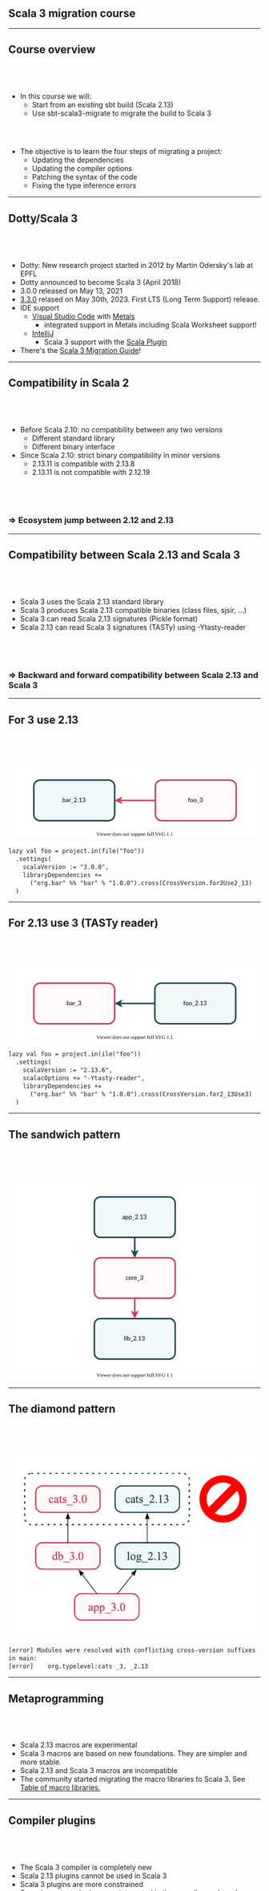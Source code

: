 <!-- .slide: data-background-color="#781010" data-background-image="images/bg-reveal.ps.png" -->

[//]: # (The following is a hack to move the slide H2 section down)
## &#173;
## &#173;
## &#173;
## Scala 3 migration course

---

## Course overview
## &#173;

* In this course we will:
    * Start from an existing sbt build (Scala 2.13)
    * Use sbt-scala3-migrate to migrate the build to Scala 3
### &#173;
* The objective is to learn the four steps of migrating a project:
    * Updating the dependencies
    * Updating the compiler options
    * Patching the syntax of the code
    * Fixing the type inference errors



---

## Dotty/Scala 3
## &#173;

* Dotty: New research project started in 2012 by Martin Odersky's lab at EPFL
* Dotty announced to become Scala 3 (April 2018)
* 3.0.0 released on May 13, 2021
* [3.3.0](https://github.com/lampepfl/dotty/releases/tag/3.3.0) relased on May 30th, 2023. First LTS (Long Term Support) release.
* IDE support
    * [Visual Studio Code](https://code.visualstudio.com) with [Metals](https://scalameta.org/metals/)
        * integrated support in Metals including Scala Worksheet support!
    * [IntelliJ](https://www.jetbrains.com/idea/)
        * Scala 3 support with the [Scala Plugin](https://lp.jetbrains.com/intellij-scala/)
* There's the [Scala 3 Migration Guide](https://docs.scala-lang.org/scala3/guides/migration/compatibility-intro.html)!

---
## Compatibility in Scala 2
## &#173;

- Before Scala 2.10: no compatibility between any two versions
  - Different standard library
  - Different binary interface
- Since Scala 2.10: strict binary compatibility in minor versions
  - 2.13.11 is compatible with 2.13.8
  - 2.13.11 is not compatible with 2.12.19
  
## &#173;
### => Ecosystem jump between 2.12 and 2.13

---

## Compatibility between Scala 2.13 and Scala 3
## &#173;

* Scala 3 uses the Scala 2.13 standard library
* Scala 3 produces Scala 2.13 compatible binaries (class files, sjsir, ...)
* Scala 3 can read Scala 2.13 signatures (Pickle format)
* Scala 2.13 can read Scala 3 signatures (TASTy) using -Ytasty-reader

## &#173;

### => Backward and forward compatibility between Scala 2.13 and Scala 3

---

## For 3 use 2.13
## &#173;

![](images/compatibility-3-to-213.svg)

```
lazy val foo = project.in(file("foo"))
  .settings(
    scalaVersion := "3.0.0",
    libraryDependencies +=
      ("org.bar" %% "bar" % "1.0.0").cross(CrossVersion.for3Use2_13)
  )
```

---

## For 2.13 use 3 (TASTy reader)
## &#173;

![](images/compatibility-213-to-3.svg)

```
lazy val foo = project.in(ile("foo"))
  .settings(
    scalaVersion := "2.13.6",
    scalacOptions += "-Ytasty-reader",
    libraryDependencies += 
      ("org.bar" %% "bar" % "1.0.0").cross(CrossVersion.for2_13Use3)
  )
```

---

## The sandwich pattern
## &#173;

![](images/compatibility-sandwich.svg)

---

## The diamond pattern
## &#173;

<img src="images/compatibility-diamond.png" width="500"/>

```
[error] Modules were resolved with conflicting cross-version suffixes in main:
[error]    org.typelevel:cats _3, _2.13
```

---

## Metaprogramming
## &#173;

- Scala 2.13 macros are experimental
- Scala 3 macros are based on new foundations.
They are simpler and more stable.
- Scala 2.13 and Scala 3 macros are incompatible
- The community started migrating the macro libraries to Scala 3.
See [Table of macro libraries.](https://scalacenter.github.io/scala-3-migration-guide/docs/macros/macro-libraries.html)

---

## Compiler plugins
## &#173;

- The Scala 3 compiler is completely new
- Scala 2.13 plugins cannot be used in Scala 3
- Scala 3 plugins are more constrained
- Some important plugins were integrated in the compiler, and can be activated with an option:
  - `-Ykind-projector`
  - `-scalajs`
  - `-semanticdb`

---
## Compiler Options (`scalacOptions`)
## &#173;

- Most options are available
- Some are renamed
- Some are dropped
- Some of the most used Scala 2 options are ported to Scala 3. For example, we ported `-Wunused` to Scala 3.3.0.
- See [table of compiler options](https://docs.scala-lang.org/scala3/guides/migration/options-lookup.html).

---
## Syntactic changes

![](images/incompat-syntax.png)

---

## Dropped features

![](images/incompat-dropped-features.png)
---

## Contextual abstractions (Implicits)

![](images/incompat-context-abstractions.png)

---

## Other changed features

![](images/incompat-changed-features.png)

---

## Type checker and type inference

![](images/incompat-types.png)

---

## sbt-scala3-migrate

- It's an sbt plugin

![](images/sbt-scala3-migrate-install.png)

- It can assist you during the migration to Scala 3 of your build

![](images/sbt-scala3-migrate-welcome.png)

---

## Scala 3 migration course

![](images/scalacenter-scala3-migration-course.png)

---

## Scala 3 migration course
## &#173;

```
$ cmtc install -f -s scalacenter/scala3-migration-course
Downloading studentified course from 'https://github.com/scalacenter/scala3-migration-course/releases/download/0.1.0/scala3-migrate-course-student.zip' to courses directory

Project scalacenter/scala3-migration-course (0.1.0) successfully installed to:
  /home/user/Library/Caches/com.lunatech.cmt/Courses/scala3-migration-course

Current course set to '/home/user/Library/Caches/com.lunatech.cmt/Courses/scala3-migration-course'

Exercises in repository:
  1.  *   exercise_000_initial_state
  2.      exercise_001_install_sbt_scala3_migrate
  3.      exercise_002_migrate_dependencies
  4.      exercise_003_migrate_scalac_options
  5.      exercise_004_migrate_syntax
  6.      exercise_005_migrate_types
  7.      exercise_006_update_scala_version
```
